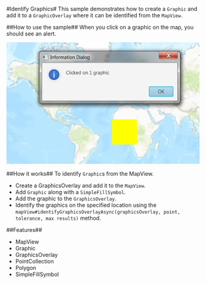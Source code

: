 #Identify Graphics#
This sample demonstrates how to create a `Graphic` and add it to a `GraphicOverlay` where it can be identified from the `MapView`.

##How to use the sample##
When you click on a graphic on the map, you should see an alert.

![](IdentifyGraphics.png)

##How it works##
To identify `Graphic`s from the MapView.

- Create a GraphicsOverlay and add it to the `MapView`.
- Add `Graphic` along with a `SimpleFillSymbol`. 
- Add the graphic to the `GraphicsOverlay`. 
- Identify the graphics on the specified location using the `mapView#identifyGraphicsOverlayAsync(graphicsOverlay, point, tolerance, max results)` method.

##Features##
- MapView
- Graphic
- GraphicsOverlay
- PointCollection
- Polygon
- SimpleFillSymbol